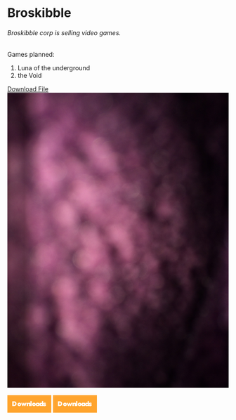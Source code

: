 # **Broskibble**
###### *Broskibble corp is selling video games.*

  Games planned:
1. Luna of the underground
2. the Void

<a href="image.jpg">Download File</a>
![???](image.jpg "???")

[![Watch on GitHub](downloads.png)](https://broskibble.github.io/Downloads/)
[![Watch on GitHub](downloads.png?style=social)](https://broskibble.github.io/Downloads/)
